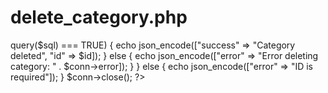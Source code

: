 #  delete_category.php

<?php
include "db_connect.php";

header("Content-Type: application/json");
header("Access-Control-Allow-Origin: *");
header("Access-Control-Allow-Methods: DELETE");

$data = json_decode(file_get_contents("php://input"), true);

if (isset($data["id"])) {
    $id = (int)$data["id"];
    $sql = "DELETE FROM categories WHERE id=$id";
    if ($conn->query($sql) === TRUE) {
        echo json_encode(["success" => "Category deleted", "id" => $id]);
    } else {
        echo json_encode(["error" => "Error deleting category: " . $conn->error]);
    }
} else {
    echo json_encode(["error" => "ID is required"]);
}

$conn->close();
?>
